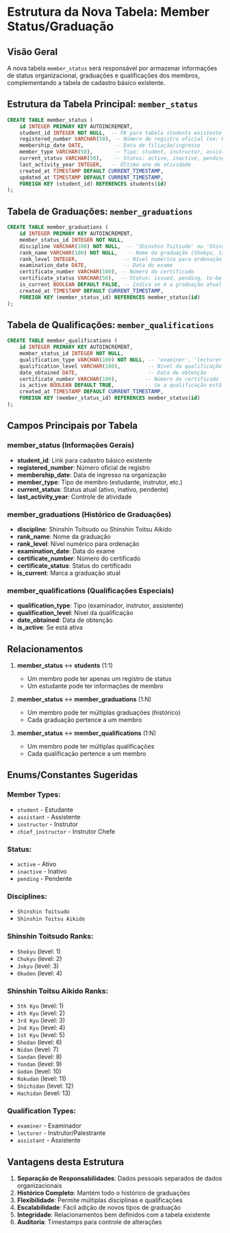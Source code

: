 # Estrutura da Nova Tabela: Member Status/Graduação

## Visão Geral

A nova tabela `member_status` será responsável por armazenar informações de status organizacional, graduações e qualificações dos membros, complementando a tabela de cadastro básico existente.

## Estrutura da Tabela Principal: `member_status`

```sql
CREATE TABLE member_status (
    id INTEGER PRIMARY KEY AUTOINCREMENT,
    student_id INTEGER NOT NULL,  -- FK para tabela students existente
    registered_number VARCHAR(50), -- Número de registro oficial (ex: KIA-XXX-XXXX)
    membership_date DATE,          -- Data de filiação/ingresso
    member_type VARCHAR(50),       -- Tipo: student, instructor, assistant, chief_instructor
    current_status VARCHAR(50),    -- Status: active, inactive, pending
    last_activity_year INTEGER,   -- Último ano de atividade
    created_at TIMESTAMP DEFAULT CURRENT_TIMESTAMP,
    updated_at TIMESTAMP DEFAULT CURRENT_TIMESTAMP,
    FOREIGN KEY (student_id) REFERENCES students(id)
);
```

## Tabela de Graduações: `member_graduations`

```sql
CREATE TABLE member_graduations (
    id INTEGER PRIMARY KEY AUTOINCREMENT,
    member_status_id INTEGER NOT NULL,
    discipline VARCHAR(100) NOT NULL,  -- 'Shinshin Toitsudo' ou 'Shinshin Toitsu Aikido'
    rank_name VARCHAR(100) NOT NULL,   -- Nome da graduação (Shokyu, 1st Kyu, Shodan, etc.)
    rank_level INTEGER,               -- Nível numérico para ordenação
    examination_date DATE,            -- Data do exame
    certificate_number VARCHAR(100), -- Número do certificado
    certificate_status VARCHAR(50),  -- Status: issued, pending, to-be-filed
    is_current BOOLEAN DEFAULT FALSE, -- Indica se é a graduação atual
    created_at TIMESTAMP DEFAULT CURRENT_TIMESTAMP,
    FOREIGN KEY (member_status_id) REFERENCES member_status(id)
);
```

## Tabela de Qualificações: `member_qualifications`

```sql
CREATE TABLE member_qualifications (
    id INTEGER PRIMARY KEY AUTOINCREMENT,
    member_status_id INTEGER NOT NULL,
    qualification_type VARCHAR(100) NOT NULL, -- 'examiner', 'lecturer', 'assistant'
    qualification_level VARCHAR(100),         -- Nível da qualificação
    date_obtained DATE,                       -- Data de obtenção
    certificate_number VARCHAR(100),         -- Número do certificado
    is_active BOOLEAN DEFAULT TRUE,          -- Se a qualificação está ativa
    created_at TIMESTAMP DEFAULT CURRENT_TIMESTAMP,
    FOREIGN KEY (member_status_id) REFERENCES member_status(id)
);
```

## Campos Principais por Tabela

### member_status (Informações Gerais)
- **student_id**: Link para cadastro básico existente
- **registered_number**: Número oficial de registro
- **membership_date**: Data de ingresso na organização
- **member_type**: Tipo de membro (estudante, instrutor, etc.)
- **current_status**: Status atual (ativo, inativo, pendente)
- **last_activity_year**: Controle de atividade

### member_graduations (Histórico de Graduações)
- **discipline**: Shinshin Toitsudo ou Shinshin Toitsu Aikido
- **rank_name**: Nome da graduação
- **rank_level**: Nível numérico para ordenação
- **examination_date**: Data do exame
- **certificate_number**: Número do certificado
- **certificate_status**: Status do certificado
- **is_current**: Marca a graduação atual

### member_qualifications (Qualificações Especiais)
- **qualification_type**: Tipo (examinador, instrutor, assistente)
- **qualification_level**: Nível da qualificação
- **date_obtained**: Data de obtenção
- **is_active**: Se está ativa

## Relacionamentos

1. **member_status** ↔ **students** (1:1)
   - Um membro pode ter apenas um registro de status
   - Um estudante pode ter informações de membro

2. **member_status** ↔ **member_graduations** (1:N)
   - Um membro pode ter múltiplas graduações (histórico)
   - Cada graduação pertence a um membro

3. **member_status** ↔ **member_qualifications** (1:N)
   - Um membro pode ter múltiplas qualificações
   - Cada qualificação pertence a um membro

## Enums/Constantes Sugeridas

### Member Types:
- `student` - Estudante
- `assistant` - Assistente
- `instructor` - Instrutor
- `chief_instructor` - Instrutor Chefe

### Status:
- `active` - Ativo
- `inactive` - Inativo
- `pending` - Pendente

### Disciplines:
- `Shinshin Toitsudo`
- `Shinshin Toitsu Aikido`

### Shinshin Toitsudo Ranks:
- `Shokyu` (level: 1)
- `Chukyu` (level: 2)
- `Jokyu` (level: 3)
- `Okuden` (level: 4)

### Shinshin Toitsu Aikido Ranks:
- `5th Kyu` (level: 1)
- `4th Kyu` (level: 2)
- `3rd Kyu` (level: 3)
- `2nd Kyu` (level: 4)
- `1st Kyu` (level: 5)
- `Shodan` (level: 6)
- `Nidan` (level: 7)
- `Sandan` (level: 8)
- `Yondan` (level: 9)
- `Godan` (level: 10)
- `Rokudan` (level: 11)
- `Shichidan` (level: 12)
- `Hachidan` (level: 13)

### Qualification Types:
- `examiner` - Examinador
- `lecturer` - Instrutor/Palestrante
- `assistant` - Assistente

## Vantagens desta Estrutura

1. **Separação de Responsabilidades**: Dados pessoais separados de dados organizacionais
2. **Histórico Completo**: Mantém todo o histórico de graduações
3. **Flexibilidade**: Permite múltiplas disciplinas e qualificações
4. **Escalabilidade**: Fácil adição de novos tipos de graduação
5. **Integridade**: Relacionamentos bem definidos com a tabela existente
6. **Auditoria**: Timestamps para controle de alterações


